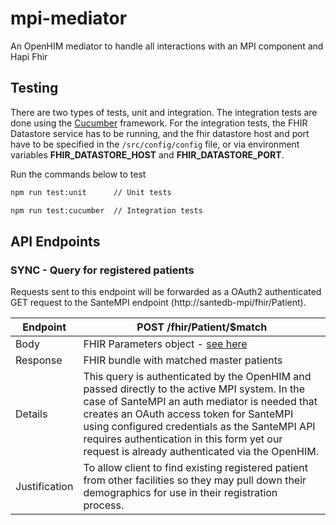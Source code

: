 # mpi-mediator

An OpenHIM mediator to handle all interactions with an MPI component and Hapi Fhir

## Testing

There are two types of tests, unit and integration. The integration tests are done using the [Cucumber](https://cucumber.io/) framework. For the integration tests, the FHIR Datastore service has to be running, and the fhir datastore host and port have to be specified in the `/src/config/config` file, or via environment variables **FHIR_DATASTORE_HOST** and **FHIR_DATASTORE_PORT**.

Run the commands below to test

```sh
npm run test:unit      // Unit tests

npm run test:cucumber  // Integration tests
```

## API Endpoints

### SYNC - Query for registered patients

Requests sent to this endpoint will be forwarded as a OAuth2 authenticated GET request to the SanteMPI endpoint (http://santedb-mpi/fhir/Patient).

| Endpoint      | POST /fhir/Patient/$match                                                                                                                                                                                                                                                                                                                   |
| ------------- | ------------------------------------------------------------------------------------------------------------------------------------------------------------------------------------------------------------------------------------------------------------------------------------------------------------------------------------------- |
| Body          | FHIR Parameters object - [see here](https://www.hl7.org/fhir/patient-operation-match.html)                                                                                                                                                                                                                                                  |
| Response      | FHIR bundle with matched master patients                                                                                                                                                                                                                                                                                                    |
| Details       | This query is authenticated by the OpenHIM and passed directly to the active MPI system. In the case of SanteMPI an auth mediator is needed that creates an OAuth access token for SanteMPI using configured credentials as the SanteMPI API requires authentication in this form yet our request is already authenticated via the OpenHIM. |
| Justification | To allow client to find existing registered patient from other facilities so they may pull down their demographics for use in their registration process.                                                                                                                                                                                   |

